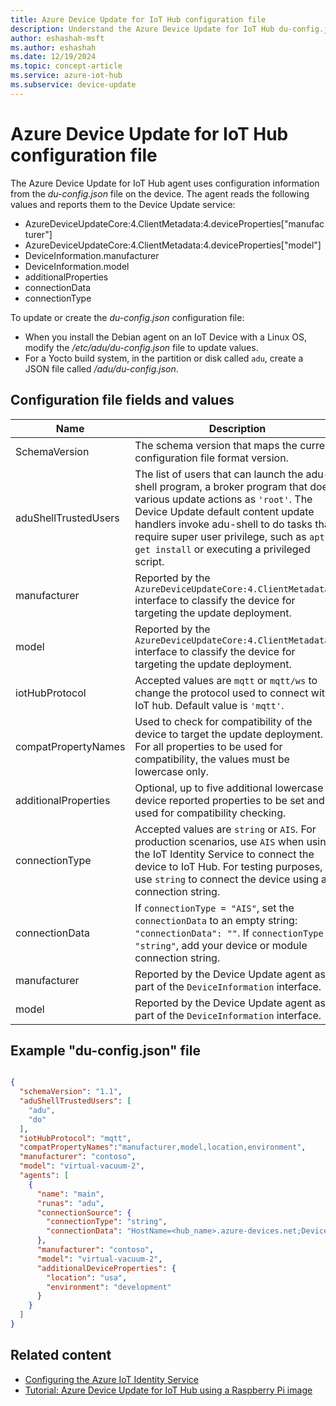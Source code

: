```yaml
---
title: Azure Device Update for IoT Hub configuration file
description: Understand the Azure Device Update for IoT Hub du-config.json configuration file.
author: eshashah-msft
ms.author: eshashah
ms.date: 12/19/2024
ms.topic: concept-article
ms.service: azure-iot-hub
ms.subservice: device-update
---
```


# Azure Device Update for IoT Hub configuration file

The Azure Device Update for IoT Hub agent uses configuration information from the *du-config.json* file on the device. The agent reads the following values and reports them to the Device Update service:

* AzureDeviceUpdateCore:4.ClientMetadata:4.deviceProperties["manufacturer"]
* AzureDeviceUpdateCore:4.ClientMetadata:4.deviceProperties["model"]
* DeviceInformation.manufacturer
* DeviceInformation.model
* additionalProperties
* connectionData
* connectionType

To update or create the *du-config.json* configuration file:

- When you install the Debian agent on an IoT Device with a Linux OS, modify the */etc/adu/du-config.json* file to update values.
- For a Yocto build system, in the partition or disk called `adu`, create a JSON file called */adu/du-config.json*.

## Configuration file fields and values

| Name |Description |
|-----------|--------------------|
| SchemaVersion | The schema version that maps the current configuration file format version. |
| aduShellTrustedUsers | The list of users that can launch the adu-shell program, a broker program that does various update actions as `'root'`. The Device Update default content update handlers invoke adu-shell to do tasks that require super user privilege, such as `apt-get install` or executing a privileged script. |
| manufacturer | Reported by the `AzureDeviceUpdateCore:4.ClientMetadata:4` interface to classify the device for targeting the update deployment. |
| model | Reported by the `AzureDeviceUpdateCore:4.ClientMetadata:4` interface to classify the device for targeting the update deployment. |
| iotHubProtocol| Accepted values are `mqtt` or `mqtt/ws` to change the protocol used to connect with IoT hub. Default value is `'mqtt'`. |
| compatPropertyNames | Used to check for compatibility of the device to target the update deployment. For all properties to be used for compatibility, the values must be lowercase only. |
| additionalProperties | Optional, up to five additional lowercase device reported properties to be set and used for compatibility checking. |
| connectionType | Accepted values are `string` or `AIS`. For production scenarios, use `AIS` when using the IoT Identity Service to connect the device to IoT Hub. For testing purposes, use `string` to connect the device using a connection string. |
| connectionData  | If `connectionType = "AIS"`, set the `connectionData` to an empty string: `"connectionData": ""`. If `connectionType = "string"`, add your device or module connection string. |
| manufacturer | Reported by the Device Update agent as part of the `DeviceInformation` interface. |
| model | Reported by the Device Update agent as part of the `DeviceInformation` interface. |

<a name="example-du-configjson-file-contents"></a>
## Example "du-config.json" file

```json

{
  "schemaVersion": "1.1",
  "aduShellTrustedUsers": [
    "adu",
    "do"
  ],
  "iotHubProtocol": "mqtt",
  "compatPropertyNames":"manufacturer,model,location,environment",
  "manufacturer": "contoso",
  "model": "virtual-vacuum-2",
  "agents": [
    {
      "name": "main",
      "runas": "adu",
      "connectionSource": {
        "connectionType": "string",
        "connectionData": "HostName=<hub_name>.azure-devices.net;DeviceId=<device_id>;SharedAccessKey=<device_key>"
      },
      "manufacturer": "contoso",
      "model": "virtual-vacuum-2",
      "additionalDeviceProperties": {
        "location": "usa",
        "environment": "development"
      }
    }
  ]
}
```

## Related content

- [Configuring the Azure IoT Identity Service](https://azure.github.io/iot-identity-service/configuration.html)
- [Tutorial: Azure Device Update for IoT Hub using a Raspberry Pi image](device-update-raspberry-pi.md)
